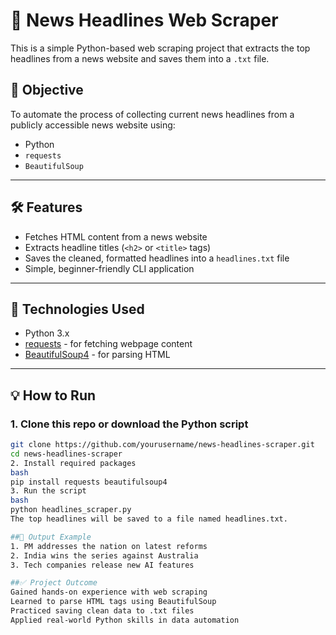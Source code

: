 # 📰 News Headlines Web Scraper

This is a simple Python-based web scraping project that extracts the top headlines from a news website and saves them into a `.txt` file.

## 📌 Objective

To automate the process of collecting current news headlines from a publicly accessible news website using:

- Python
- `requests`
- `BeautifulSoup`

---

## 🛠 Features

- Fetches HTML content from a news website
- Extracts headline titles (`<h2>` or `<title>` tags)
- Saves the cleaned, formatted headlines into a `headlines.txt` file
- Simple, beginner-friendly CLI application

---

## 🚀 Technologies Used

- Python 3.x
- [requests](https://pypi.org/project/requests/) - for fetching webpage content
- [BeautifulSoup4](https://pypi.org/project/beautifulsoup4/) - for parsing HTML

---

## 💡 How to Run

### 1. Clone this repo or download the Python script

```bash
git clone https://github.com/yourusername/news-headlines-scraper.git
cd news-headlines-scraper
2. Install required packages
bash
pip install requests beautifulsoup4
3. Run the script
bash
python headlines_scraper.py
The top headlines will be saved to a file named headlines.txt.

##📁 Output Example
1. PM addresses the nation on latest reforms
2. India wins the series against Australia
3. Tech companies release new AI features

##✅ Project Outcome
Gained hands-on experience with web scraping
Learned to parse HTML tags using BeautifulSoup
Practiced saving clean data to .txt files
Applied real-world Python skills in data automation
